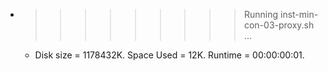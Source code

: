 * >>>>>>>>> Running inst-min-con-03-proxy.sh ...
  * Disk size = 1178432K. Space Used = 12K. Runtime = 00:00:00:01.

